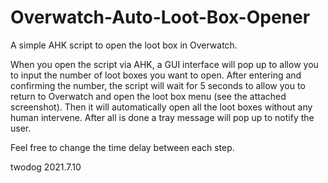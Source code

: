 # Overwatch-Auto-Loot-Box-Opener
A simple AHK script to open the loot box in Overwatch. 

When you open the script via AHK, a GUI interface will pop up to allow you to input the number of loot boxes you want to open. 
After entering and confirming the number, the script will wait for 5 seconds to allow you to return to Overwatch and open the loot box menu (see the attached screenshot). 
Then it will automatically open all the loot boxes without any human intervene. After all is done a tray message will pop up to notify the user. 

Feel free to change the time delay between each step. 

twodog
2021.7.10
